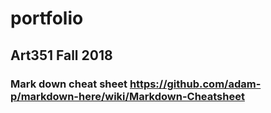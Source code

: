 # portfolio
## Art351 Fall 2018
### Mark down cheat sheet https://github.com/adam-p/markdown-here/wiki/Markdown-Cheatsheet
